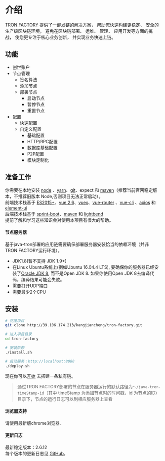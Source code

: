 # 介绍

[TRON FACTORY](http://47.252.80.127:8080) 提供了一键发链的解决方案， 帮助您快速构建更稳定、 安全的生产级区块链环境， 避免在区块链部署、 运维、 管理、 应用开发等方面的挑战， 使您更专注于核心业务创新， 并实现业务快速上链。

## 功能

- 创世账户
- 节点管理
  - 签名算法
  - 添加节点
  - 部署节点
    - 启动节点
    - 暂停节点
    - 重置节点
- 配置
  - 快速配置
  - 自定义配置
    - 基础配置
    - HTTP/RPC配置
    - 数据库基础配置
    - P2P配置
    - 模块定制化

## 准备工作

你需要在本地安装 [node](http://nodejs.org/) 、[yarn](https://yarn.bootcss.com/docs/install/#mac-stable)、[git](https://git-scm.com/)、expect 和 [maven](http://maven.apache.org/)（推荐当前官网稳定版本，不推荐旧版本 Node,否则项目无法正常启动）。   
前端技术栈基于 [ES2015+](http://es6.ruanyifeng.com/)、[vue 2.6](https://cn.vuejs.org/index.html)、[vuex](https://vuex.vuejs.org/zh-cn/)、[vue-router](https://router.vuejs.org/zh-cn/) 、[vue-cli](https://github.com/vuejs/vue-cli) 、[axios](https://github.com/axios/axios) 和 [element-ui](https://github.com/ElemeFE/element)  
后端技术栈基于 [sprint-boot](https://spring.io/projects/spring-boot)、[maven](https://maven.apache.org/guides/mini/index.html) 和 [lightbend](https://github.com/lightbend/config)  
提前了解和学习这些知识会对使用本项目有很大的帮助。

#### 节点服务器

基于java-tron部署的应用链需要确保部署服务器安装恰当的依赖环境（并非TRON FACTORY运行环境）。
- JDK1.8(暂不支持 JDK 1.9+)
- 在Linux Ubuntu系统上(例如Ubuntu 16.04.4 LTS), 要确保你的服务器已经安装了[Oracle JDK 8](https://www.digitalocean.com/community/tutorials/how-to-install-java-with-apt-get-on-ubuntu-16-04), 而不是Open JDK 8. 如果你使用Open JDK 8去编译代码，编译结果可能会失败。
- 需要打开UDP端口
- 需要最少2个CPU

## 安装

```bash
# 克隆项目
git clone http://39.106.174.213/kangjiancheng/tron-factory.git

# 进入项目目录
cd tron-factory

# 安装依赖
./install.sh

# 启动服务：http://localhost:8080
./deploy.sh
```

现在你可以[开始](zh/quick-start.md) 去搭建一条私有链。

> 通过TRON FACTORY部署的节点在服务器运行的默认路径为`～/java-tron-timeStamp-id`（其中 timeStamp 为添加节点时的时间戳，id 为节点的ID）目录下，节点的运行日志可以到相应服务器上查看  

#### 浏览器支持

请使用最新版chrome浏览器.

#### 更新日志

最新稳定版本：2.6.12  
每个版本的更新日志见 [GitHub]()。
